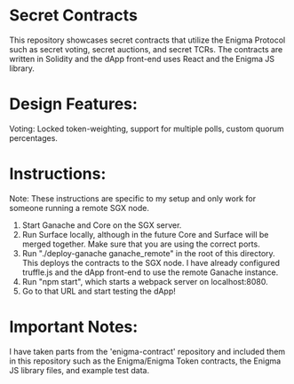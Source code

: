 # Secret Contracts

This repository showcases secret contracts that utilize the Enigma Protocol such as secret voting, secret auctions, and secret TCRs. The contracts are written in Solidity and the dApp front-end uses React and the Enigma JS library.

# Design Features:

Voting: Locked token-weighting, support for multiple polls, custom quorum percentages.

# Instructions:

Note: These instructions are specific to my setup and only work for someone running a remote SGX node.
1. Start Ganache and Core on the SGX server.
2. Run Surface locally, although in the future Core and Surface will be merged together. Make sure that you are using the correct ports.
3. Run "./deploy-ganache ganache_remote" in the root of this directory. This deploys the contracts to the SGX node. I have already configured truffle.js and the dApp front-end to use the remote Ganache instance.
4. Run "npm start", which starts a webpack server on localhost:8080.
5. Go to that URL and start testing the dApp!

# Important Notes:

I have taken parts from the 'enigma-contract' repository and included them in this repository such as the Enigma/Enigma Token contracts, the Enigma JS library files, and example test data.
